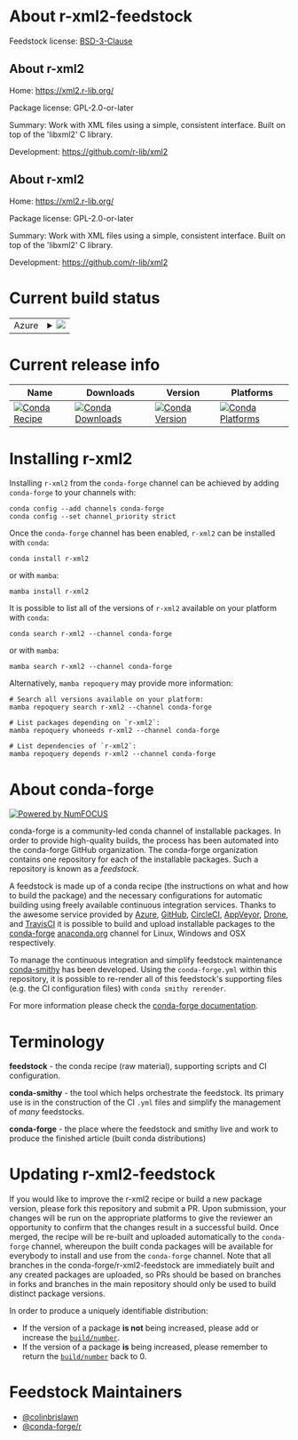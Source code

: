 About r-xml2-feedstock
======================

Feedstock license: [BSD-3-Clause](https://github.com/conda-forge/r-xml2-feedstock/blob/main/LICENSE.txt)


About r-xml2
------------

Home: https://xml2.r-lib.org/

Package license: GPL-2.0-or-later

Summary: Work with XML files using a simple, consistent interface. Built on top of the 'libxml2' C library.

Development: https://github.com/r-lib/xml2

About r-xml2
------------

Home: https://xml2.r-lib.org/

Package license: GPL-2.0-or-later

Summary: Work with XML files using a simple, consistent interface. Built on top of the 'libxml2' C library.

Development: https://github.com/r-lib/xml2

Current build status
====================


<table>
    
  <tr>
    <td>Azure</td>
    <td>
      <details>
        <summary>
          <a href="https://dev.azure.com/conda-forge/feedstock-builds/_build/latest?definitionId=1809&branchName=main">
            <img src="https://dev.azure.com/conda-forge/feedstock-builds/_apis/build/status/r-xml2-feedstock?branchName=main">
          </a>
        </summary>
        <table>
          <thead><tr><th>Variant</th><th>Status</th></tr></thead>
          <tbody><tr>
              <td>linux_64_r_base4.3</td>
              <td>
                <a href="https://dev.azure.com/conda-forge/feedstock-builds/_build/latest?definitionId=1809&branchName=main">
                  <img src="https://dev.azure.com/conda-forge/feedstock-builds/_apis/build/status/r-xml2-feedstock?branchName=main&jobName=linux&configuration=linux%20linux_64_r_base4.3" alt="variant">
                </a>
              </td>
            </tr><tr>
              <td>linux_64_r_base4.4</td>
              <td>
                <a href="https://dev.azure.com/conda-forge/feedstock-builds/_build/latest?definitionId=1809&branchName=main">
                  <img src="https://dev.azure.com/conda-forge/feedstock-builds/_apis/build/status/r-xml2-feedstock?branchName=main&jobName=linux&configuration=linux%20linux_64_r_base4.4" alt="variant">
                </a>
              </td>
            </tr><tr>
              <td>linux_aarch64_r_base4.3</td>
              <td>
                <a href="https://dev.azure.com/conda-forge/feedstock-builds/_build/latest?definitionId=1809&branchName=main">
                  <img src="https://dev.azure.com/conda-forge/feedstock-builds/_apis/build/status/r-xml2-feedstock?branchName=main&jobName=linux&configuration=linux%20linux_aarch64_r_base4.3" alt="variant">
                </a>
              </td>
            </tr><tr>
              <td>linux_aarch64_r_base4.4</td>
              <td>
                <a href="https://dev.azure.com/conda-forge/feedstock-builds/_build/latest?definitionId=1809&branchName=main">
                  <img src="https://dev.azure.com/conda-forge/feedstock-builds/_apis/build/status/r-xml2-feedstock?branchName=main&jobName=linux&configuration=linux%20linux_aarch64_r_base4.4" alt="variant">
                </a>
              </td>
            </tr><tr>
              <td>linux_ppc64le_r_base4.3</td>
              <td>
                <a href="https://dev.azure.com/conda-forge/feedstock-builds/_build/latest?definitionId=1809&branchName=main">
                  <img src="https://dev.azure.com/conda-forge/feedstock-builds/_apis/build/status/r-xml2-feedstock?branchName=main&jobName=linux&configuration=linux%20linux_ppc64le_r_base4.3" alt="variant">
                </a>
              </td>
            </tr><tr>
              <td>linux_ppc64le_r_base4.4</td>
              <td>
                <a href="https://dev.azure.com/conda-forge/feedstock-builds/_build/latest?definitionId=1809&branchName=main">
                  <img src="https://dev.azure.com/conda-forge/feedstock-builds/_apis/build/status/r-xml2-feedstock?branchName=main&jobName=linux&configuration=linux%20linux_ppc64le_r_base4.4" alt="variant">
                </a>
              </td>
            </tr><tr>
              <td>osx_64_r_base4.3</td>
              <td>
                <a href="https://dev.azure.com/conda-forge/feedstock-builds/_build/latest?definitionId=1809&branchName=main">
                  <img src="https://dev.azure.com/conda-forge/feedstock-builds/_apis/build/status/r-xml2-feedstock?branchName=main&jobName=osx&configuration=osx%20osx_64_r_base4.3" alt="variant">
                </a>
              </td>
            </tr><tr>
              <td>osx_64_r_base4.4</td>
              <td>
                <a href="https://dev.azure.com/conda-forge/feedstock-builds/_build/latest?definitionId=1809&branchName=main">
                  <img src="https://dev.azure.com/conda-forge/feedstock-builds/_apis/build/status/r-xml2-feedstock?branchName=main&jobName=osx&configuration=osx%20osx_64_r_base4.4" alt="variant">
                </a>
              </td>
            </tr><tr>
              <td>osx_arm64_r_base4.3</td>
              <td>
                <a href="https://dev.azure.com/conda-forge/feedstock-builds/_build/latest?definitionId=1809&branchName=main">
                  <img src="https://dev.azure.com/conda-forge/feedstock-builds/_apis/build/status/r-xml2-feedstock?branchName=main&jobName=osx&configuration=osx%20osx_arm64_r_base4.3" alt="variant">
                </a>
              </td>
            </tr><tr>
              <td>osx_arm64_r_base4.4</td>
              <td>
                <a href="https://dev.azure.com/conda-forge/feedstock-builds/_build/latest?definitionId=1809&branchName=main">
                  <img src="https://dev.azure.com/conda-forge/feedstock-builds/_apis/build/status/r-xml2-feedstock?branchName=main&jobName=osx&configuration=osx%20osx_arm64_r_base4.4" alt="variant">
                </a>
              </td>
            </tr><tr>
              <td>win_64_r_base4.3</td>
              <td>
                <a href="https://dev.azure.com/conda-forge/feedstock-builds/_build/latest?definitionId=1809&branchName=main">
                  <img src="https://dev.azure.com/conda-forge/feedstock-builds/_apis/build/status/r-xml2-feedstock?branchName=main&jobName=win&configuration=win%20win_64_r_base4.3" alt="variant">
                </a>
              </td>
            </tr><tr>
              <td>win_64_r_base4.4</td>
              <td>
                <a href="https://dev.azure.com/conda-forge/feedstock-builds/_build/latest?definitionId=1809&branchName=main">
                  <img src="https://dev.azure.com/conda-forge/feedstock-builds/_apis/build/status/r-xml2-feedstock?branchName=main&jobName=win&configuration=win%20win_64_r_base4.4" alt="variant">
                </a>
              </td>
            </tr>
          </tbody>
        </table>
      </details>
    </td>
  </tr>
</table>

Current release info
====================

| Name | Downloads | Version | Platforms |
| --- | --- | --- | --- |
| [![Conda Recipe](https://img.shields.io/badge/recipe-r--xml2-green.svg)](https://anaconda.org/conda-forge/r-xml2) | [![Conda Downloads](https://img.shields.io/conda/dn/conda-forge/r-xml2.svg)](https://anaconda.org/conda-forge/r-xml2) | [![Conda Version](https://img.shields.io/conda/vn/conda-forge/r-xml2.svg)](https://anaconda.org/conda-forge/r-xml2) | [![Conda Platforms](https://img.shields.io/conda/pn/conda-forge/r-xml2.svg)](https://anaconda.org/conda-forge/r-xml2) |

Installing r-xml2
=================

Installing `r-xml2` from the `conda-forge` channel can be achieved by adding `conda-forge` to your channels with:

```
conda config --add channels conda-forge
conda config --set channel_priority strict
```

Once the `conda-forge` channel has been enabled, `r-xml2` can be installed with `conda`:

```
conda install r-xml2
```

or with `mamba`:

```
mamba install r-xml2
```

It is possible to list all of the versions of `r-xml2` available on your platform with `conda`:

```
conda search r-xml2 --channel conda-forge
```

or with `mamba`:

```
mamba search r-xml2 --channel conda-forge
```

Alternatively, `mamba repoquery` may provide more information:

```
# Search all versions available on your platform:
mamba repoquery search r-xml2 --channel conda-forge

# List packages depending on `r-xml2`:
mamba repoquery whoneeds r-xml2 --channel conda-forge

# List dependencies of `r-xml2`:
mamba repoquery depends r-xml2 --channel conda-forge
```


About conda-forge
=================

[![Powered by
NumFOCUS](https://img.shields.io/badge/powered%20by-NumFOCUS-orange.svg?style=flat&colorA=E1523D&colorB=007D8A)](https://numfocus.org)

conda-forge is a community-led conda channel of installable packages.
In order to provide high-quality builds, the process has been automated into the
conda-forge GitHub organization. The conda-forge organization contains one repository
for each of the installable packages. Such a repository is known as a *feedstock*.

A feedstock is made up of a conda recipe (the instructions on what and how to build
the package) and the necessary configurations for automatic building using freely
available continuous integration services. Thanks to the awesome service provided by
[Azure](https://azure.microsoft.com/en-us/services/devops/), [GitHub](https://github.com/),
[CircleCI](https://circleci.com/), [AppVeyor](https://www.appveyor.com/),
[Drone](https://cloud.drone.io/welcome), and [TravisCI](https://travis-ci.com/)
it is possible to build and upload installable packages to the
[conda-forge](https://anaconda.org/conda-forge) [anaconda.org](https://anaconda.org/)
channel for Linux, Windows and OSX respectively.

To manage the continuous integration and simplify feedstock maintenance
[conda-smithy](https://github.com/conda-forge/conda-smithy) has been developed.
Using the ``conda-forge.yml`` within this repository, it is possible to re-render all of
this feedstock's supporting files (e.g. the CI configuration files) with ``conda smithy rerender``.

For more information please check the [conda-forge documentation](https://conda-forge.org/docs/).

Terminology
===========

**feedstock** - the conda recipe (raw material), supporting scripts and CI configuration.

**conda-smithy** - the tool which helps orchestrate the feedstock.
                   Its primary use is in the construction of the CI ``.yml`` files
                   and simplify the management of *many* feedstocks.

**conda-forge** - the place where the feedstock and smithy live and work to
                  produce the finished article (built conda distributions)


Updating r-xml2-feedstock
=========================

If you would like to improve the r-xml2 recipe or build a new
package version, please fork this repository and submit a PR. Upon submission,
your changes will be run on the appropriate platforms to give the reviewer an
opportunity to confirm that the changes result in a successful build. Once
merged, the recipe will be re-built and uploaded automatically to the
`conda-forge` channel, whereupon the built conda packages will be available for
everybody to install and use from the `conda-forge` channel.
Note that all branches in the conda-forge/r-xml2-feedstock are
immediately built and any created packages are uploaded, so PRs should be based
on branches in forks and branches in the main repository should only be used to
build distinct package versions.

In order to produce a uniquely identifiable distribution:
 * If the version of a package **is not** being increased, please add or increase
   the [``build/number``](https://docs.conda.io/projects/conda-build/en/latest/resources/define-metadata.html#build-number-and-string).
 * If the version of a package **is** being increased, please remember to return
   the [``build/number``](https://docs.conda.io/projects/conda-build/en/latest/resources/define-metadata.html#build-number-and-string)
   back to 0.

Feedstock Maintainers
=====================

* [@colinbrislawn](https://github.com/colinbrislawn/)
* [@conda-forge/r](https://github.com/orgs/conda-forge/teams/r/)

